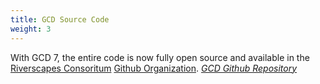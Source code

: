 ```yaml
---
title: GCD Source Code
weight: 3
---
```


With GCD 7, the entire code is now fully open source and available in the [Riverscapes Consoritum](http://riverscapes.xyz) [Github Organization](https://github.com/Riverscapes). 
<a class="button large expanded" href="https://github.com/Riverscapes/gcd/"><i class="fa fa-github"/> GCD Github Repository</a>